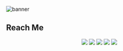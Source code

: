 

![banner](https://user-images.githubusercontent.com/79544610/156051688-478d9c49-3c1e-480d-8047-b9f633713d16.jpg)


    
## Reach Me

<p id="socialIcons" align="center">
    <a href="https://linkedin.com/in/ahsankhan26" alt="LinkedIn">
        <img src="https://img.shields.io/badge/-LinkedIn-blue?style=flat-square&logo=linkedin" /></a>
    <a href="https://hackerrank.com/ahsankhan26" alt="HackerRank">
        <img src="https://img.shields.io/badge/-HackerRank-3a424f?style=flat-square&logo=hackerrank" /></a>
    <a href="https://stackoverflow.com/users/13870209/ahsan-khan" alt="StackOverflow">
        <img src="https://img.shields.io/badge/-StackOverflow-FE7A16?style=flat-square&logo=stack-overflow&logoColor=white" /></a>
    <a href="https://instagram.com/ahsankhan26" alt="Instagram">
        <img src="https://img.shields.io/badge/-Instagram-E4405F?style=flat-square&logo=instagram&logoColor=white" /></a>
    <a href="https://ahsankhan.me" alt="website">
        <img src="https://img.shields.io/badge/-ahsankhan.me-242424?style=flat-square&logo=circle&logoColor=white" /></a>
</p>

[banner]: C:\Users\sl000236\Downloads\unis434\banner.jpg
[website]: https://unisk434.github.io/Personal_Resume/index.html
[github]: https://unisk434.github.io/Personal_Resume/index.html
[linkedin]: https://linkedin.com/in/ahsankhan26
[hackerrank]: https://hackerrank.com/unisk
[instagram]: https://instagram.com/unis_k
[stackoverflow]: https://stackoverflow.com/users/unisk


